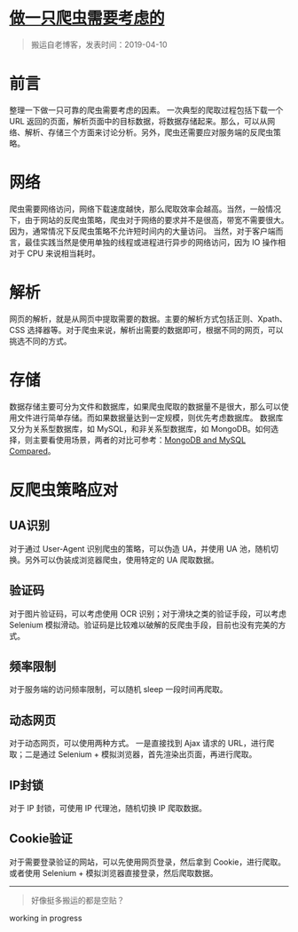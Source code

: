 # [做一只爬虫需要考虑的](https://github.com/zzy131250/gitblog/issues/27)

> 搬运自老博客，发表时间：2019-04-10

# 前言
整理一下做一只可靠的爬虫需要考虑的因素。
一次典型的爬取过程包括下载一个 URL 返回的页面，解析页面中的目标数据，将数据存储起来。那么，可以从网络、解析、存储三个方面来讨论分析。另外，爬虫还需要应对服务端的反爬虫策略。

# 网络
爬虫需要网络访问，网络下载速度越快，那么爬取效率会越高。当然，一般情况下，由于网站的反爬虫策略，爬虫对于网络的要求并不是很高，带宽不需要很大。因为，通常情况下反爬虫策略不允许短时间内的大量访问。
当然，对于客户端而言，最佳实践当然是使用单独的线程或进程进行异步的网络访问，因为 IO 操作相对于 CPU 来说相当耗时。

# 解析
网页的解析，就是从网页中提取需要的数据。主要的解析方式包括正则、Xpath、CSS 选择器等。对于爬虫来说，解析出需要的数据即可，根据不同的网页，可以挑选不同的方式。

# 存储
数据存储主要可分为文件和数据库，如果爬虫爬取的数据量不是很大，那么可以使用文件进行简单存储。而如果数据量达到一定规模，则优先考虑数据库。
数据库又分为关系型数据库，如 MySQL，和非关系型数据库，如 MongoDB。如何选择，则主要看使用场景，两者的对比可参考：[MongoDB and MySQL Compared](https://www.mongodb.com/zh-cn/compare/mongodb-mysql)。

# 反爬虫策略应对
## UA识别
对于通过 User-Agent 识别爬虫的策略，可以伪造 UA，并使用 UA 池，随机切换。另外可以伪装成浏览器爬虫，使用特定的 UA 爬取数据。

## 验证码
对于图片验证码，可以考虑使用 OCR 识别；对于滑块之类的验证手段，可以考虑 Selenium 模拟滑动。验证码是比较难以破解的反爬虫手段，目前也没有完美的方式。

## 频率限制
对于服务端的访问频率限制，可以随机 sleep 一段时间再爬取。

## 动态网页
对于动态网页，可以使用两种方式。
一是直接找到 Ajax 请求的 URL，进行爬取；二是通过 Selenium + 模拟浏览器，首先渲染出页面，再进行爬取。

## IP封锁
对于 IP 封锁，可使用 IP 代理池，随机切换 IP 爬取数据。

## Cookie验证
对于需要登录验证的网站，可以先使用网页登录，然后拿到 Cookie，进行爬取。或者使用 Selenium + 模拟浏览器直接登录，然后爬取数据。

---

> 好像挺多搬运的都是空贴？

working in progress